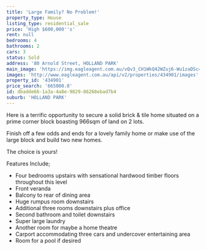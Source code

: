 ```yaml
---
title: 'Large Family? No Problem!'
property_type: House
listing_type: residential_sale
price: 'High $600,000''s'
rent: null
bedrooms: 4
bathrooms: 2
cars: 3
status: Sold
address: '80 Arnold Street, HOLLAND PARK'
main_image: 'https://img.eagleagent.com.au/vQv3_CH1WkQ42WZuj6-Wu1zaDSc=/1280x854/smart/https://s3-us-west-2.amazonaws.com/eagleagent-orig/images/6818799/104921064-image-M.jpg'
images: 'http://www.eagleagent.com.au/api/v2/properties/434901/images'
property_id: '434901'
price_search: '665000.0'
id: dbadde66-1a3a-4a8e-9829-86268ebad7b4
suburb: 'HOLLAND PARK'
---
```

Here is a terrific opportunity to secure a solid brick & tile home situated on a prime corner block boasting 966sqm of land on 2 lots.

Finish off a few odds and ends for a lovely family home or make use of the large block and build two new homes.

The choice is yours!

Features Include;
-  Four bedrooms upstairs with sensational hardwood timber floors throughout this level
-  Front veranda
-  Balcony to rear of dining area
-  Huge rumpus room downstairs
-  Additional three rooms downstairs plus office
-  Second bathroom and toilet downstairs
-  Super large laundry
-  Another room for maybe a home theatre
-  Carport accommodating three cars and undercover entertaining area
-  Room for a pool if desired
